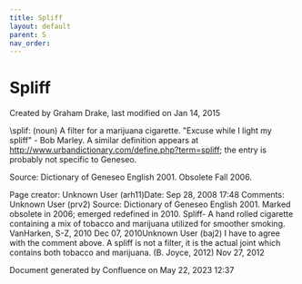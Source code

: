 ```yaml
---
title: Spliff
layout: default
parent: S
nav_order:
---
```


# Spliff

Created by  Graham Drake, last modified on Jan 14, 2015

\splif\: (noun) A filter for a marijuana cigarette. &quot;Excuse while I light my spliff&quot; - Bob Marley. A similar definition appears at http://www.urbandictionary.com/define.php?term=spliff; the entry is probably not specific to Geneseo.

Source: Dictionary of Geneseo English 2001. Obsolete Fall 2006.

Page creator: Unknown User (arh11)Date: Sep 28, 2008 17:48 Comments: Unknown User (prv2) Source: Dictionary of Geneseo English 2001. Marked obsolete in 2006; emerged redefined in 2010. Spliff- A hand rolled cigarette containing a mix of tobacco and marijuana utilized for smoother smoking. VanHarken, S-Z, 2010 Dec 07, 2010Unknown User (baj2) I have to agree with the comment above. A spliff is not a filter, it is the actual joint which contains both tobacco and marijuana. (B. Joyce, 2012) Nov 27, 2012

Document generated by Confluence on May 22, 2023 12:37


